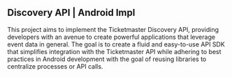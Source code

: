 ## Discovery API | Android Impl
This project aims to implement the Ticketmaster Discovery API, providing developers with an avenue to create powerful applications that leverage event data in general. The goal is to create a fluid and easy-to-use API SDK that simplifies integration with the Ticketmaster API while adhering to best practices in Android development with the goal of reusing libraries to centralize processes or API calls.